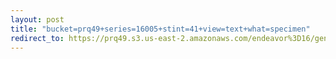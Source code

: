 ```yaml
---
layout: post
title: "bucket=prq49+series=16005+stint=41+view=text+what=specimen"
redirect_to: https://prq49.s3.us-east-2.amazonaws.com/endeavor%3D16/genomes/stage%3D0%2Bwhat%3Dgenerated/stint%3D41/series%3D16005/a%3Dgenome%2Bcriteria%3Dabundance%2Bmorph%3Dwildtype%2Bproc%3D0%2Bseries%3D16005%2Bstint%3D41%2Bthread%3D0%2Bvariation%3Dmaster%2Bext%3D.json.gz
---
```

